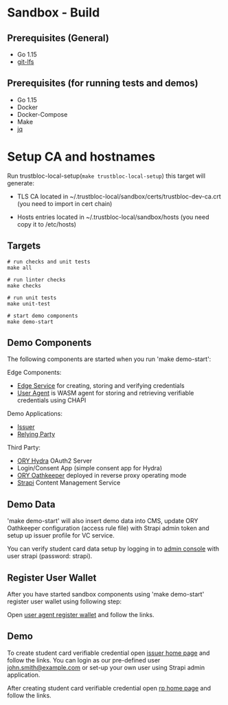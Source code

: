 # Sandbox - Build

## Prerequisites (General)
- Go 1.15
- [git-lfs](https://github.com/git-lfs/git-lfs/blob/master/README.md)

## Prerequisites (for running tests and demos)
- Go 1.15
- Docker
- Docker-Compose
- Make
- [jq](https://stedolan.github.io/jq/)

# Setup CA and hostnames
Run trustbloc-local-setup(`make trustbloc-local-setup`) this target will generate:

- TLS CA located in ~/.trustbloc-local/sandbox/certs/trustbloc-dev-ca.crt (you need to import in cert chain)

- Hosts entries located in ~/.trustbloc-local/sandbox/hosts (you need copy it to /etc/hosts)

## Targets
```
# run checks and unit tests
make all

# run linter checks
make checks

# run unit tests
make unit-test

# start demo components
make demo-start
```

## Demo Components	

The following components are started when you run 'make demo-start':

Edge Components:
- [Edge Service](https://github.com/trustbloc/edge-service) for creating, storing and verifying credentials
- [User Agent](https://github.com/trustbloc/edge-agent/tree/main/cmd/user-agent) is WASM agent for storing and retrieving verifiable credentials using CHAPI

Demo Applications:
- [Issuer](../issuer/README.md)
- [Relying Party](../rp/README.md)

Third Party:
- [ORY Hydra](https://www.ory.sh/docs/hydra/) OAuth2 Server 
- Login/Consent App (simple consent app for Hydra)
- [ORY Oathkeeper](https://www.ory.sh/docs/oathkeeper/#reverse-proxy) deployed in reverse proxy operating mode
- [Strapi](https://strapi.io/documentation/3.0.0-beta.x/getting-started/introduction.html) Content Management Service


## Demo Data

'make demo-start' will also insert demo data into CMS, update ORY Oathkeeper configuration (access rule file) with Strapi admin token and setup up issuer profile for VC service.

You can verify student card data setup by logging in to [admin console](http://localhost:1337/admin) with user strapi (password: strapi).

## Register User Wallet

After you have started sandbox components using 'make demo-start' register user wallet using following step:

Open [user agent register wallet](https://myagent.trustbloc.local/login) and follow the links.

## Demo

To create student card verifiable credential open [issuer home page](https://issuer.trustbloc.local/) and follow the links. You can login as our pre-defined user john.smith@example.com or set-up your own user using Strapi admin application.

After creating student card verifiable credential open [rp home page](https://rp.trustbloc.local/) and follow the links.
